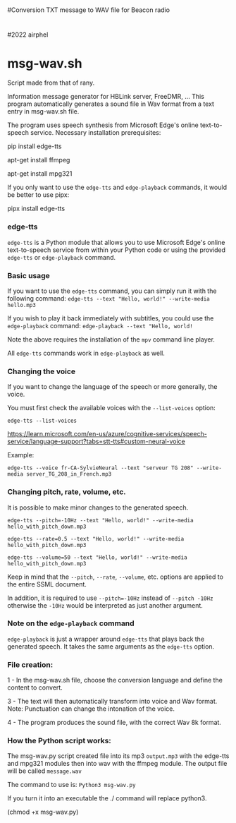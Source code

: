 #
#Conversion TXT message to WAV file for Beacon radio
#
#2022 airphel
#
# msg-wav.sh

Script made from that of rany.

Information message generator for HBLink server, FreeDMR, ... This program automatically generates a sound file in Wav format from a text entry in msg-wav.sh file.

The program uses speech synthesis from Microsoft Edge's online text-to-speech service.
Necessary installation prerequisites:

pip install edge-tts

apt-get install ffmpeg

apt-get install mpg321

If you only want to use the `edge-tts` and `edge-playback` commands, it would be better to use pipx:

pipx install edge-tts

### edge-tts

`edge-tts` is a Python module that allows you to use Microsoft Edge's online text-to-speech service from within your Python code or using the provided `edge-tts` or `edge-playback` command.

### Basic usage

If you want to use the `edge-tts` command, you can simply run it with the following command: `edge-tts --text "Hello, world!" --write-media hello.mp3`

If you wish to play it back immediately with subtitles, you could use the `edge-playback` command: `edge-playback --text "Hello, world!`

Note the above requires the installation of the `mpv` command line player.

All `edge-tts` commands work in `edge-playback` as well.

### Changing the voice

If you want to change the language of the speech or more generally, the voice. 

You must first check the available voices with the `--list-voices` option:

`edge-tts --list-voices`

https://learn.microsoft.com/en-us/azure/cognitive-services/speech-service/language-support?tabs=stt-tts#custom-neural-voice

Example:

`edge-tts --voice fr-CA-SylvieNeural --text "serveur TG 208" --write-media server_TG_208_in_French.mp3`

### Changing pitch, rate, volume, etc.

It is possible to make minor changes to the generated speech.

`edge-tts --pitch=-10Hz --text "Hello, world!" --write-media hello_with_pitch_down.mp3`

`edge-tts --rate=0.5 --text "Hello, world!" --write-media hello_with_pitch_down.mp3`

`edge-tts --volume=50 --text "Hello, world!" --write-media hello_with_pitch_down.mp3`

Keep in mind that the `--pitch`, `--rate`, `--volume`, etc. options are applied to the entire SSML document.

In addition, it is required to use `--pitch=-10Hz` instead of `--pitch -10Hz` otherwise the `-10Hz` would be interpreted as just another argument.

### Note on the `edge-playback` command

`edge-playback` is just a wrapper around `edge-tts` that plays back the generated speech. It takes the same arguments as the `edge-tts` option.

### File creation:

1 - In the msg-wav.sh file, choose the conversion language and define the content to convert.

3 - The text will then automatically transform into voice and Wav format. Note: Punctuation can change the intonation of the voice.

4 - The program produces the sound file, with the correct Wav 8k format.


### How the Python script works:

The msg-wav.py script created file into its mp3 `output.mp3` with the edge-tts and mpg321 modules then into wav with the ffmpeg module.
The output file will be called `message.wav`

The command to use is:
`Python3 msg-wav.py`

If you turn it into an executable the ./ command will replace python3.

(chmod +x msg-wav.py)




